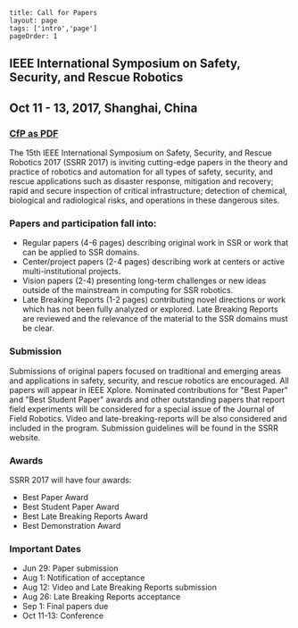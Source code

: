 ```
title: Call for Papers
layout: page
tags: ['intro','page']
pageOrder: 1
```

## IEEE International Symposium on Safety, Security, and Rescue Robotics

## Oct 11 - 13, 2017, Shanghai, China

### **[CfP as PDF](../../cfp_v1.pdf)**

The 15th IEEE International Symposium on Safety, Security, and Rescue Robotics 2017 (SSRR 2017) is inviting cutting-edge papers in the theory and practice of robotics and automation for all types of safety, security, and rescue applications such as disaster response, mitigation and recovery; rapid and secure inspection of critical infrastructure; detection of chemical, biological and radiological risks, and operations in these dangerous sites. 


### Papers and participation fall into:

* Regular papers (4-6 pages) describing original work in SSR or work that can be applied to SSR domains.
* Center/project papers (2-4 pages) describing work at centers or active multi-institutional projects.
* Vision papers (2-4) presenting long-term challenges or new ideas outside of the mainstream in computing for SSR robotics.
* Late Breaking Reports (1-2 pages) contributing novel directions or work which has not been fully analyzed or explored. Late Breaking Reports are reviewed and the relevance of the material to the SSR domains must be clear.


### Submission

Submissions of original papers focused on traditional and emerging areas and applications in safety, security, and rescue robotics are encouraged. All papers will appear in IEEE Xplore. 
Nominated contributions for "Best Paper" and "Best Student Paper" awards and other outstanding papers that report field experiments will be considered for a special issue of the Journal of Field Robotics. Video and late-breaking-reports will be also considered and included in the program. Submission guidelines will be found in the SSRR website.


### Awards

SSRR 2017 will have four awards:

* Best Paper Award
* Best Student Paper Award
* Best Late Breaking Reports Award
* Best Demonstration Award


### Important Dates

* Jun 29: Paper submission
* Aug 1: Notification of acceptance
* Aug 12: Video and Late Breaking Reports submission
* Aug 26: Late Breaking Reports acceptance
* Sep 1: Final papers due
* Oct 11-13: Conference


 